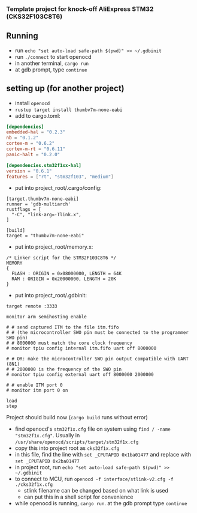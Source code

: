 ### Template project for knock-off AliExpress STM32 (CKS32F103C8T6)
## Running
- run `echo "set auto-load safe-path $(pwd)" >> ~/.gdbinit`
- run `./connect` to start openocd
- in another terminal, `cargo run`
- at gdb prompt, type `continue`

## setting up (for another project)
- install `openocd`
- `rustup target install thumbv7m-none-eabi`
- add to cargo.toml:
```toml
[dependencies]
embedded-hal = "0.2.3"
nb = "0.1.2"
cortex-m = "0.6.2"
cortex-m-rt = "0.6.11"
panic-halt = "0.2.0"

[dependencies.stm32f1xx-hal]
version = "0.6.1"
features = ["rt", "stm32f103", "medium"]
```

- put into project_root/.cargo/config:
```
[target.thumbv7m-none-eabi]
runner = 'gdb-multiarch'
rustflags = [
  "-C", "link-arg=-Tlink.x",
]

[build]
target = "thumbv7m-none-eabi"
```
- put into project_root/memory.x:
```
/* Linker script for the STM32F103C8T6 */
MEMORY
{
  FLASH : ORIGIN = 0x08000000, LENGTH = 64K
  RAM : ORIGIN = 0x20000000, LENGTH = 20K
}
```

- put into project_root/.gdbinit:
```
target remote :3333

monitor arm semihosting enable

# # send captured ITM to the file itm.fifo
# # (the microcontroller SWO pin must be connected to the programmer SWO pin)
# # 8000000 must match the core clock frequency
# monitor tpiu config internal itm.fifo uart off 8000000

# # OR: make the microcontroller SWO pin output compatible with UART (8N1)
# # 2000000 is the frequency of the SWO pin
# monitor tpiu config external uart off 8000000 2000000

# # enable ITM port 0
# monitor itm port 0 on

load
step
```

Project should build now (`cargo build` runs without error)

- find openocd's `stm32f1x.cfg` file on system using `find / -name "stm32f1x.cfg"`. Usually in `/usr/share/openocd/scripts/target/stm32f1x.cfg`
- copy this into project root as `cks32f1x.cfg`
- in this file, find the line with `set _CPUTAPID 0x1ba01477` and replace with `set _CPUTAPID 0x2ba01477`
- in project root, run `echo "set auto-load safe-path $(pwd)" >> ~/.gdbinit`
- to connect to MCU, run `openocd -f interface/stlink-v2.cfg -f ./cks32f1x.cfg`
	- stlink filename can be changed based on what link is used
	- can put this in a shell script for convenience
- while openocd is running, `cargo run`. at the gdb prompt type `continue`